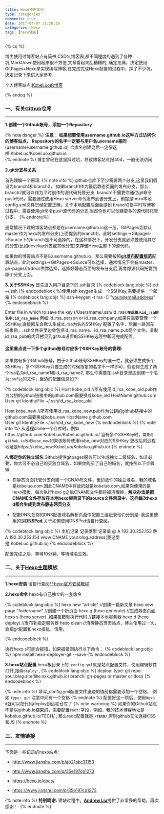 ```yaml
---
title: Hexo使用笔记
type: categories
comments: true
date: 2017-04-07 21:20:19
categories: Hexo
tags: [hexo使用]
---
```


{% cq %} 

博主使用过博客站点有简书,CSDN,博客园,都不同程度的遇到了各种坑,MarkDown使用起来很不方便,文章看起来乱糟糟的,
痛定思痛，决定使用GitPages+Hexo来实现编写博客,在完成完成Hexo配置的过程中，踩了不少坑，决定记录下来供大家参考.

个人博客站点:[KobeLuo的博客](https://kobeluo.github.io/TECH/)

{% endcq %}


<!--more-->

### 一、有关[Github](https://github.com/)仓库

---

**1.创建一个Github账号，添加一个Repository**

{% note danger %} 
**注意： 如果想要使用username.github.io这种方式访问你的博客站点，
Repository的名字一定要与用户名username相同**(username/username.github.io)
仓库名创建之后一定像这样:KobeLuo/KobeLuo.github.io      
{% endnote %}
博主曾经在这里踩过坑，导致博客站点报404，一直无法访问

**2.[git分支与关系](https://help.github.com/articles/configuring-a-publishing-source-for-github-pages/)**

首先理解一个原理:
{% note info %}
github仓库下至少需要两个分支,这里我们假设为branch1和branch2，
如果branch1作为最后静态页面的发布分支，那么branch2就可以作为平时创作的源代码托管分支.
branch1不需要你通过git命令push代码，需要通过使用Hexo server命令发布到该分支上，前提是hexo本地config.yml文件已经配置正确，关于本地配置后面会提到
branch2是平时写博客过程中，需要使用git命令push源代码的分支,当然你也可以创建更多的源代码托管分支。
{% endnote%}

通常情况下建的博客站点都是在username.github.io这一层，GitPages会默认master作为hexo的发布分支(上面提到的branch1)，此时settings->Gitpages->Source下的branch是不可选择的，在这种情况下，开发分支就必须要使用其它的分支(比如develop分支或其他分支)来存储Hexo主题下的源代码。

如果你的博客站点不是以username.github.io，那么需要按照[**git发布配置规范**](https://help.github.com/articles/configuring-a-publishing-source-for-github-pages/)配置站点，此时settings->GitPages->Source可以选择，通常情况下会有master、gh-pages和/docs供你选择，选择好静态页面的发布分支后,再考虑源代码托管到哪个分支上面。

**3.关于SSHKey**
首先进入用户目录下的.ssh目录
{% codeblock lang:objc %}
cd ~/.ssh
{% endcodeblock %}使用ssh keygen生成一个SSHKey,需要提供一个邮箱
{% codeblock lang:objc %}
ssh-keygen -t rsa -C "your@email.address"
{% endcodeblock %}

Enter file in which to save the key (/Users/name/.ssh/id_rsa):**`在此输入id_rsa的名字:id_rsa_name`**
例如:id_rsa_person or id_rsa_company,如果只需要管理一个SSHKey,直接回车会默认生成id_rsa为名的SSHKey
配置了名字，后面一路回车
结束后，.ssh文件夹里边会包括id_rsa_name、id_rsa_name.pub两个文件，复制id_rsa_pub的内容拷贝到github设置的SSHKey选项中即可完成配置。

#### 这里重点说一下多个github账号对应多个SSHKey账号的管理:
如果你有多个Github账号，由于Github账号SSHKey的唯一性，就必须生成多个SSHKey，多个SSHKey只要生成的时候指定的名字不一样即可，假设你生成了两个rsa名为id_rsa_name1和id_rsa_name2,
那么你需要在.ssh目录里边创建一个名为`config`的文件，里边的配置信息如下:

{% codeblock lang:objc %}
Host kobe_old //所有使用id_rsa_kobe_old.pub作为公钥的github链接中的github.com需要换成kobe_old
HostName 			github.com					
User				git
IdentityFile		~/.ssh/id_rsa_kobe_old

Host kobe_new //所有使用id_rsa_kobe_new.pub作为公钥的github链接中的github.com需要换成kobe_new
HostName 			github.com				
User				git
IdentityFile		~/.ssh/id_rsa_kobe_new 
{% endcodeblock %}
{% note info %}
从远程clone一个仓库时，例如https://github.com:KobeLuo/Kobeluo.github.io/
当有多个SSHKey时，``需要将github.io改成kobe_new``如果该账号使用kobe_new对应的SSHKey
更改后的远程地址是https://kobe_new:KobeLuo/Kobeluo.github.io/
{% endnote %}


**4.绑定你的独立域名**
Github提供gitpages服务可以生成独立二级域名，如非必要，你大可不必自己购买独立域名，如果你购买了自己的域名，就按照以下步骤做:
- 在静态页面托管分支创建一个CNAME文件，里边放你的独立域名，我的域名是kobeluo.com,因此CNAME中存放的就是kobeluo.com,如果你使用的是hexo模板，每次执行hexo g之后CNAME文件都将被清理掉，**解决办法是把CNAME文件存放在本地hexo根目录下的source文件目录中，这样每次hexo d都会生成到发布静态网页分支**

- 配置DNS,在你的DNS配置域名解析页面中配置三组记录他们分别是:
我这里使用的是[**DNSPod**](https://www.dnspod.cn),关于如何使用DNSPod请自行查阅。

{% codeblock lang:objc %}
主机记录	记录类型	记录值
@	A	192.30.252.153
@	A	192.30.252.154
www	CNAME	your.blog.address(我这里是:KobeLuo.github.io)
{% endcodeblock %}

配置完成之后，等待10分钟，等待域名生效。

### 二、关于[Hexo主题](https://github.com/iissnan/hexo-theme-next)模板
---

**1.hexo安装**
请自行查阅[**hexo官方安装教程](https://hexo.io/zh-cn/docs/)

**2.hexo命令**
hexo有自己独立的一套命令

{% codeblock lang:objc %}
hexo new "article"
//创建一篇新文章
hexo new page "foldername"
//创建一个新页面
hexo g  (hexo generate)
//生成静态页面
hexo s  (hexo server) ,如果报错就执行代码 
//链接本地服务器
hexo d  (hexo deploy)
//发布到指定服务器
hexo clean //清理静态页面站点，博主使用过一次，会把git配置和hexo搞乱，慎用。

{% endcodeblock %}

执行hexo s可能会报错，如果报错则执行以下命令：
{% codeblock lang:objc %}
npm install hexo-deployer-git --save
{% endcodeblock %}

**3.hexo站点配置**
hexo根目录下的`_config.yml`就是站点配置文件，使用编辑软件打开,搜索`deploy:`,
{% codeblock lang:objc %}
deploy:
	type: git
	repo: your.blog.site(like:xxx.github.io)
	branch: gh-pages or master or docs
{% endcodeblock %}

{% note info %}
填写_config.yml配置文件里边的值前都需要添加一个空格，
例如 `type: git` 注意中间有一个空格
{% endnote %}
配置好这一项后，使用`Hexo d`就可以把代码deploy到远程仓库了
{% note warnning %}
如果你的Github站点不是以github.io结束的，需要配置`root:`字段，例如，我的技术博客地址是kobeluo.github.io/TECH/ , 那么root:配置就是 **`/TECH/`**,否则github无法连接CSS和JS
{% endnote %}


### 三、友情链接

---

下面是一些记录的hexo站点:

- http://www.jianshu.com/p/ab21abc31153


- http://www.jianshu.com/p/35e197cb1273


- https://hexo.io/docs/

- https://www.jianshu.com/p/35e197cb1273

{% note info %}
**特别鸣谢:**
建站过程中，[**Andrew Liu**](http://liuhongjiang.github.io/hexotech/)提供了非常多的帮助，再次感谢！.
{% endnote %}
